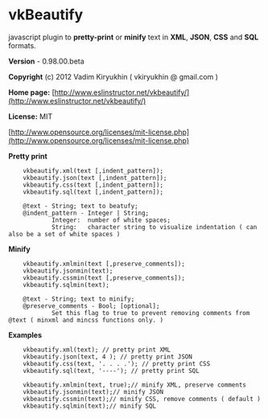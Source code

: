 # vkBeautify

javascript  plugin to **pretty-print** or **minify**
text in **XML**, **JSON**, **CSS** and **SQL** formats.

**Version** - 0.98.00.beta

**Copyright** (c) 2012 Vadim Kiryukhin ( vkiryukhin @ gmail.com )

**Home page:** [http://www.eslinstructor.net/vkbeautify/](http://www.eslinstructor.net/vkbeautify/) 

**License:** MIT

[http://www.opensource.org/licenses/mit-license.php](http://www.opensource.org/licenses/mit-license.php)

   **Pretty print**

        vkbeautify.xml(text [,indent_pattern]);
        vkbeautify.json(text [,indent_pattern]);
        vkbeautify.css(text [,indent_pattern]);
        vkbeautify.sql(text [,indent_pattern]);

        @text - String; text to beatufy;
        @indent_pattern - Integer | String;
                Integer:  number of white spaces;
                String:   character string to visualize indentation ( can also be a set of white spaces )
  **Minify**

        vkbeautify.xmlmin(text [,preserve_comments]);
        vkbeautify.jsonmin(text);
        vkbeautify.cssmin(text [,preserve_comments]);
        vkbeautify.sqlmin(text);

        @text - String; text to minify;
        @preserve_comments - Bool; [optional];
                Set this flag to true to prevent removing comments from @text ( minxml and mincss functions only. )

   **Examples**
   
        vkbeautify.xml(text); // pretty print XML
        vkbeautify.json(text, 4 ); // pretty print JSON
        vkbeautify.css(text, '. . . .'); // pretty print CSS
        vkbeautify.sql(text, '----'); // pretty print SQL

        vkbeautify.xmlmin(text, true);// minify XML, preserve comments
        vkbeautify.jsonmin(text);// minify JSON
        vkbeautify.cssmin(text);// minify CSS, remove comments ( default )
        vkbeautify.sqlmin(text);// minify SQL

